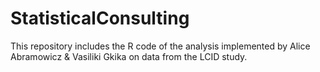 # StatisticalConsulting
This repository includes the R code of the analysis implemented by Alice Abramowicz & Vasiliki Gkika on data from the LCID study.

